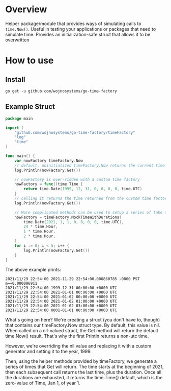 # Overview

Helper package/module that provides ways of simulating calls to `time.Now()`. Useful in testing your applications or packages that need to simulate time. Provides an initialization-safe struct that allows it to be overwritten

# How to use

## Install

`go get -u github.com/wojnosystems/go-time-factory`

## Example Struct

```go
package main

import (
	"github.com/wojnosystems/go-time-factory/timeFactory"
	"log"
	"time"
)

func main() {
	var nowFactory timeFactory.Now
	// default, uninitialized timeFactory.Now returns the current time
	log.Println(nowFactory.Get())

	// nowFactory is over-ridden with a custom time factory
	nowFactory = func()time.Time {
		return time.Date(1999, 12, 31, 0, 0, 0, 0, time.UTC)
	}
	// calling it returns the time returned from the custom time factory
	log.Println(nowFactory.Get())

	// More complicated methods can be used to setup a series of fake times
	nowFactory = timeFactory.MockTimeWithDurations(
		time.Date(2021, 1, 1, 0, 0, 0, 0, time.UTC),
		24 * time.Hour,
		1 * time.Hour,
		2 * time.Hour,
	)
	for i := 0; i < 5; i++ {
		log.Println(nowFactory.Get())
	}
}
```

The above example prints:

```text
2021/11/29 22:54:00 2021-11-29 22:54:00.000860785 -0800 PST m=+0.000096911
2021/11/29 22:54:00 1999-12-31 00:00:00 +0000 UTC
2021/11/29 22:54:00 2021-01-01 00:00:00 +0000 UTC
2021/11/29 22:54:00 2021-01-02 00:00:00 +0000 UTC
2021/11/29 22:54:00 2021-01-02 01:00:00 +0000 UTC
2021/11/29 22:54:00 2021-01-02 03:00:00 +0000 UTC
2021/11/29 22:54:00 0001-01-01 00:00:00 +0000 UTC
```

What's going on here? We're creating a struct (you don't have to, though) that contains our timeFactory.Now struct type. By default, this value is nil. When called on a nil-valued struct, the Get method will return the default time.Now() result. That's why the first Println returns a non-utc time.

However, we're overriding the nil value and replacing it with a custom generator and setting it to the year, 1999.

Then, using the helper methods provided by timeFactory, we generate a series of times that Get will return. The time starts at the beginning of 2021, then each subsequent call returns the last time, plus the duration. Once all the durations are exhausted, it returns the time.Time{} default, which is the zero-value of Time, Jan 1, of year 1.
